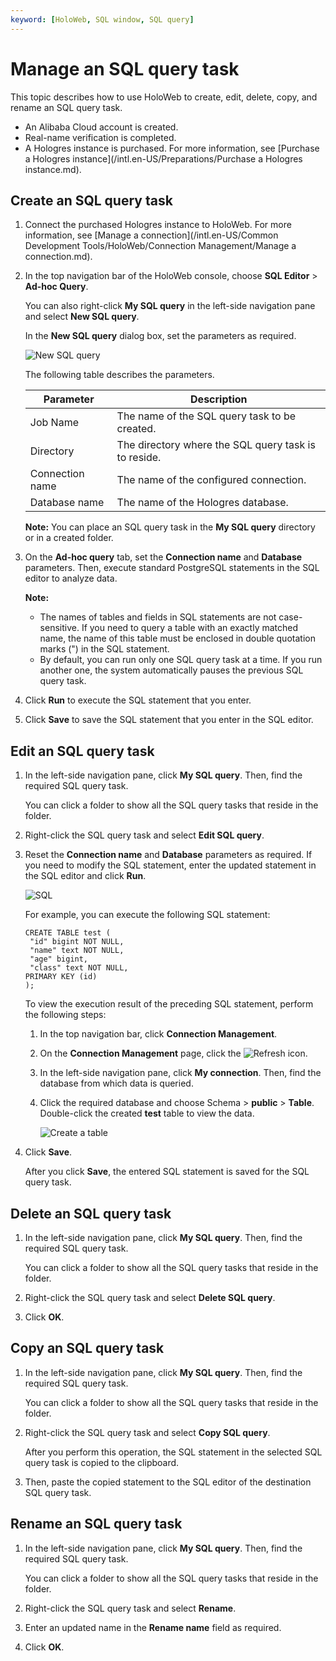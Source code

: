 ```yaml
---
keyword: [HoloWeb, SQL window, SQL query]
---
```


# Manage an SQL query task

This topic describes how to use HoloWeb to create, edit, delete, copy, and rename an SQL query task.

-   An Alibaba Cloud account is created.
-   Real-name verification is completed.
-   A Hologres instance is purchased. For more information, see [Purchase a Hologres instance](/intl.en-US/Preparations/Purchase a Hologres instance.md).

## Create an SQL query task

1.  Connect the purchased Hologres instance to HoloWeb. For more information, see [Manage a connection](/intl.en-US/Common Development Tools/HoloWeb/Connection Management/Manage a connection.md).

2.  In the top navigation bar of the HoloWeb console, choose **SQL Editor** \> **Ad-hoc Query**.

    You can also right-click **My SQL query** in the left-side navigation pane and select **New SQL query**.

    In the **New SQL query** dialog box, set the parameters as required.

    ![New SQL query](https://static-aliyun-doc.oss-accelerate.aliyuncs.com/assets/img/en-US/7479438951/p132716.png)

    The following table describes the parameters.

    |Parameter|Description|
    |---------|-----------|
    |Job Name|The name of the SQL query task to be created.|
    |Directory|The directory where the SQL query task is to reside.|
    |Connection name|The name of the configured connection.|
    |Database name|The name of the Hologres database.|

    **Note:** You can place an SQL query task in the **My SQL query** directory or in a created folder.

3.  On the **Ad-hoc query** tab, set the **Connection name** and **Database** parameters. Then, execute standard PostgreSQL statements in the SQL editor to analyze data.

    **Note:**

    -   The names of tables and fields in SQL statements are not case-sensitive. If you need to query a table with an exactly matched name, the name of this table must be enclosed in double quotation marks \("\) in the SQL statement.
    -   By default, you can run only one SQL query task at a time. If you run another one, the system automatically pauses the previous SQL query task.
4.  Click **Run** to execute the SQL statement that you enter.

5.  Click **Save** to save the SQL statement that you enter in the SQL editor.


## Edit an SQL query task

1.  In the left-side navigation pane, click **My SQL query**. Then, find the required SQL query task.

    You can click a folder to show all the SQL query tasks that reside in the folder.

2.  Right-click the SQL query task and select **Edit SQL query**.

3.  Reset the **Connection name** and **Database** parameters as required. If you need to modify the SQL statement, enter the updated statement in the SQL editor and click **Run**.

    ![SQL](https://static-aliyun-doc.oss-accelerate.aliyuncs.com/assets/img/en-US/7479438951/p132784.png)

    For example, you can execute the following SQL statement:

    ```
    CREATE TABLE test (
     "id" bigint NOT NULL,
     "name" text NOT NULL,
     "age" bigint,
     "class" text NOT NULL,
    PRIMARY KEY (id)
    );
    ```

    To view the execution result of the preceding SQL statement, perform the following steps:

    1.  In the top navigation bar, click **Connection Management**.

    2.  On the **Connection Management** page, click the ![Refresh](https://static-aliyun-doc.oss-accelerate.aliyuncs.com/assets/img/en-US/7479438951/p132799.png) icon.

    3.  In the left-side navigation pane, click **My connection**. Then, find the database from which data is queried.

    4.  Click the required database and choose Schema \> **public** \> **Table**. Double-click the created **test** table to view the data.

        ![Create a table](https://static-aliyun-doc.oss-accelerate.aliyuncs.com/assets/img/en-US/7479438951/p132804.png)

4.  Click **Save**.

    After you click **Save**, the entered SQL statement is saved for the SQL query task.


## Delete an SQL query task

1.  In the left-side navigation pane, click **My SQL query**. Then, find the required SQL query task.

    You can click a folder to show all the SQL query tasks that reside in the folder.

2.  Right-click the SQL query task and select **Delete SQL query**.

3.  Click **OK**.


## Copy an SQL query task

1.  In the left-side navigation pane, click **My SQL query**. Then, find the required SQL query task.

    You can click a folder to show all the SQL query tasks that reside in the folder.

2.  Right-click the SQL query task and select **Copy SQL query**.

    After you perform this operation, the SQL statement in the selected SQL query task is copied to the clipboard.

3.  Then, paste the copied statement to the SQL editor of the destination SQL query task.


## Rename an SQL query task

1.  In the left-side navigation pane, click **My SQL query**. Then, find the required SQL query task.

    You can click a folder to show all the SQL query tasks that reside in the folder.

2.  Right-click the SQL query task and select **Rename**.

3.  Enter an updated name in the **Rename name** field as required.

4.  Click **OK**.


